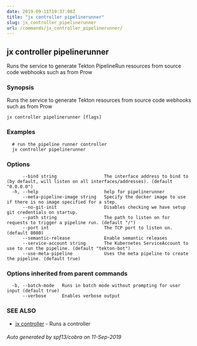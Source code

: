 ```yaml
---
date: 2019-09-11T19:37:08Z
title: "jx controller pipelinerunner"
slug: jx_controller_pipelinerunner
url: /commands/jx_controller_pipelinerunner/
---
```

## jx controller pipelinerunner

Runs the service to generate Tekton PipelineRun resources from source code webhooks such as from Prow

### Synopsis

Runs the service to generate Tekton resources from source code webhooks such as from Prow

```
jx controller pipelinerunner [flags]
```

### Examples

```
  # run the pipeline runner controller
  jx controller pipelinerunner
```

### Options

```
      --bind string                  The interface address to bind to (by default, will listen on all interfaces/addresses). (default "0.0.0.0")
  -h, --help                         help for pipelinerunner
      --meta-pipeline-image string   Specify the docker image to use if there is no image specified for a step.
      --no-git-init                  Disables checking we have setup git credentials on startup.
      --path string                  The path to listen on for requests to trigger a pipeline run. (default "/")
      --port int                     The TCP port to listen on. (default 8080)
      --semantic-release             Enable semantic releases
      --service-account string       The Kubernetes ServiceAccount to use to run the pipeline. (default "tekton-bot")
      --use-meta-pipeline            Uses the meta pipeline to create the pipeline. (default true)
```

### Options inherited from parent commands

```
  -b, --batch-mode   Runs in batch mode without prompting for user input (default true)
      --verbose      Enables verbose output
```

### SEE ALSO

* [jx controller](/commands/jx_controller/)	 - Runs a controller

###### Auto generated by spf13/cobra on 11-Sep-2019
